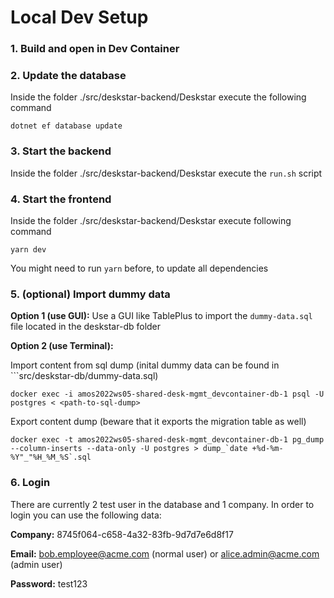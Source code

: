 # Local Dev Setup

### 1. Build and open in Dev Container

### 2. Update the database

Inside the folder ./src/deskstar-backend/Deskstar execute the following command

```
dotnet ef database update
```

### 3. Start the backend

Inside the folder ./src/deskstar-backend/Deskstar execute the `run.sh` script

### 4. Start the frontend

Inside the folder ./src/deskstar-backend/Deskstar execute following command

```
yarn dev
```

You might need to run `yarn` before, to update all dependencies

### 5. (optional) Import dummy data

**Option 1 (use GUI):**
Use a GUI like TablePlus to import the `dummy-data.sql` file located in the deskstar-db folder

**Option 2 (use Terminal):**

Import content from sql dump (inital dummy data can be found in ```src/deskstar-db/dummy-data.sql)

```
docker exec -i amos2022ws05-shared-desk-mgmt_devcontainer-db-1 psql -U postgres < <path-to-sql-dump>

```

Export content dump (beware that it exports the migration table as well)

```
docker exec -t amos2022ws05-shared-desk-mgmt_devcontainer-db-1 pg_dump --column-inserts --data-only -U postgres > dump_`date +%d-%m-%Y"_"%H_%M_%S`.sql
```

### 6. Login

There are currently 2 test user in the database and 1 company. In order to login you can use the following data:

**Company:** 8745f064-c658-4a32-83fb-9d7d7e6d8f17

**Email:** bob.employee@acme.com (normal user) or alice.admin@acme.com (admin user)

**Password:** test123
